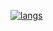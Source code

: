   <a href="https://github.com/Bubenture?tab=repositories"><img src="https://github-readme-stats.vercel.app/api/top-langs/?username=bubenture&theme=dracula&layout=compact&hide_border=true&bg_color=00000000" alt="langs" ></a>
